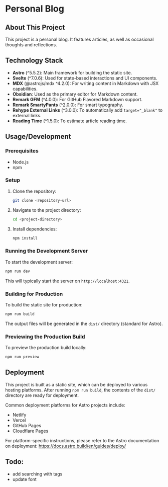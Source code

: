 # Personal Blog

## About This Project
This project is a personal blog. It features articles, as well as occasional thoughts and reflections.

## Technology Stack
- **Astro** (^5.5.2): Main framework for building the static site.
- **Svelte** (^7.0.6): Used for state-based interactions and UI components.
- **MDX** (@astrojs/mdx ^4.2.0): For writing content in Markdown with JSX capabilities.
- **Obsidian**: Used as the primary editor for Markdown content.
- **Remark GFM** (^4.0.0): For GitHub Flavored Markdown support.
- **Remark SmartyPants** (^2.0.0): For smart typography.
- **Rehype External Links** (^3.0.0): To automatically add `target="_blank"` to external links.
- **Reading Time** (^1.5.0): To estimate article reading time.

## Usage/Development

### Prerequisites
- Node.js 
- npm

### Setup
1. Clone the repository:
   ```bash
   git clone <repository-url>
   ```
2. Navigate to the project directory:
   ```bash
   cd <project-directory>
   ```
3. Install dependencies:
   ```bash
   npm install
   ```

### Running the Development Server
To start the development server:
```bash
npm run dev
```
This will typically start the server on `http://localhost:4321`.

### Building for Production
To build the static site for production:
```bash
npm run build
```
The output files will be generated in the `dist/` directory (standard for Astro).

### Previewing the Production Build
To preview the production build locally:
```bash
npm run preview
```

## Deployment

This project is built as a static site, which can be deployed to various hosting platforms.
After running `npm run build`, the contents of the `dist/` directory are ready for deployment.

Common deployment platforms for Astro projects include:
- Netlify
- Vercel
- GitHub Pages
- Cloudflare Pages

For platform-specific instructions, please refer to the Astro documentation on deployment: https://docs.astro.build/en/guides/deploy/

## Todo:
- add searching with tags
- update font

